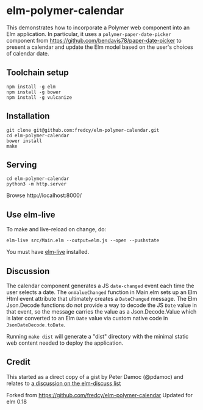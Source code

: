 # elm-polymer-calendar

This demonstrates how to incorporate a Polymer web component into an Elm application.
In particular, it uses a `polymer-paper-date-picker` component from https://github.com/bendavis78/paper-date-picker to present a calendar and update the Elm model based on the user's choices of calendar date.

## Toolchain setup

```
npm install -g elm
npm install -g bower
npm install -g vulcanize
```

## Installation

```shell
git clone git@github.com:fredcy/elm-polymer-calendar.git
cd elm-polymer-calendar
bower install
make
```

## Serving
```
cd elm-polymer-calendar
python3 -m http.server
```

Browse http://localhost:8000/

## Use elm-live

To make and live-reload on change, do:

```shell
elm-live src/Main.elm --output=elm.js --open --pushstate
```

You must have
[elm-live](https://github.com/tomekwi/elm-live) installed.

## Discussion

The calendar component generates a JS `date-changed` event each time the user selects a date.
The `onValueChanged` function in Main.elm sets up an Elm Html event attribute that ultimately creates a `DateChanged` message.
The Elm Json.Decode functions do not provide a way to decode the JS `Date` value in that event,
so the message carries the value as a Json.Decode.Value which is later converted to an Elm `Date` value via custom native code in `JsonDateDecode.toDate`.

Running `make dist` will generate a "dist" directory with the minimal static web content needed to deploy the application.

## Credit

This started as a direct copy of a gist by Peter Damoc (@pdamoc) and relates to
[a discussion on the elm-discuss list](https://groups.google.com/forum/#!topic/elm-discuss/8Q2xwRh6UYc)

Forked from https://github.com/fredcy/elm-polymer-calendar
Updated for elm 0.18
